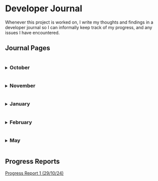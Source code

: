 # Developer Journal
Whenever this project is worked on, I write my thoughts and findings in a developer journal so I can informally keep track of my progress, and any issues I have encountered.

## Journal Pages
<details>
<summary><h3  style="display:inline-block">October</h3></summary>

- [Day 1](./october/24_10_02.md)
- [Day 2](./october/24_10_09.md)
- [Day 3](./october/24_10_10.md)
- [Day 4](./october/24_10_17.md)
- [Day 5](./october/24_10_18.md)
- [Day 6](./october/24_10_23.md)
- [Day 7](./october/24_10_24.md)
- [Day 8](./october/24_10_31.md)

</details>

<details>
<summary><h3  style="display:inline-block">November</h3></summary>

- [Day 9](./november/24_11_08.md)
- [Day 10](./november/24_11_12.md)
- [Day 11](./november/24_11_22.md)
- [Day 12](./november/24_11_28.md)

</details>
<details>
<summary><h3  style="display:inline-block">January</h3></summary>

- [Day 13](./january/25_01_15.md)
- [Day 14](./january/25_01_29.md)
</details>

<details>
<summary><h3  style="display:inline-block">February</h3></summary>

- [Day 15](./february/25_02_06.md)
- [Day 16](./february/25_02_25.md)

</details>

<details>
<summary><h3  style="display:inline-block">May</h3></summary>

- [Day 17](./may/25_05_14.md)
- [Day 18](./may/25_05_15.md)
- [Day 19](./may/25_05_18.md)

</details>

## Progress Reports
[Progress Report 1 (29/10/24)](./SitRep-29-10-24.ipynb)
